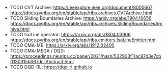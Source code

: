- TODO CVT Archive: https://ieeexplore.ieee.org/document/8000667 https://docs.pyribs.org/en/stable/api/ribs.archives.CVTArchive.html
- TODO Sliding Boundaries Archive: https://arxiv.org/abs/1904.10656 https://docs.pyribs.org/en/stable/api/ribs.archives.SlidingBoundariesArchive.html
- TODO IsoLine operator: https://arxiv.org/abs/1804.03906 https://docs.pyribs.org/en/stable/api/ribs.emitters.IsoLineEmitter.html
- TODO CMA-ME: https://arxiv.org/abs/1912.02400
- TODO CMA-MEGA / DQD: https://proceedings.neurips.cc/paper/2021/hash/532923f11ac97d3e7cb0130315b067dc-Abstract.html
- TODO DQD-RL: https://dqd-rl.github.io